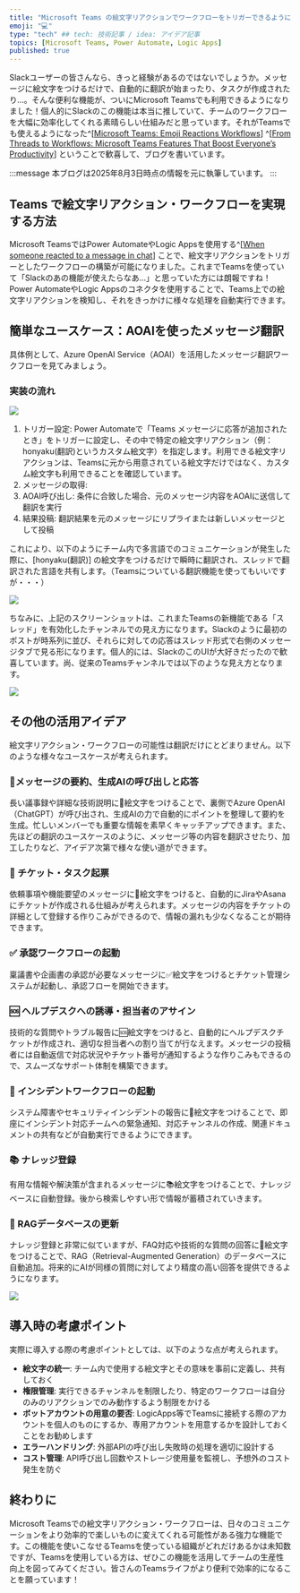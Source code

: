 ```yaml
---
title: "Microsoft Teams の絵文字リアクションでワークフローをトリガーできるようになったよ！"
emoji: "💻" 
type: "tech" ## tech: 技術記事 / idea: アイデア記事
topics: [Microsoft Teams, Power Automate, Logic Apps] 
published: true
---
```


Slackユーザーの皆さんなら、きっと経験があるのではないでしょうか。メッセージに絵文字をつけるだけで、自動的に翻訳が始まったり、タスクが作成されたり...。そんな便利な機能が、ついにMicrosoft Teamsでも利用できるようになりました！個人的にSlackのこの機能は本当に推していて、チームのワークフローを大幅に効率化してくれる素晴らしい仕組みだと思っています。それがTeamsでも使えるようになった^[[Microsoft Teams: Emoji Reactions Workflows](https://www.microsoft.com/ja-jp/microsoft-365/roadmap?id=498578)] ^[[From Threads to Workflows: Microsoft Teams Features That Boost Everyone’s Productivity](https://techcommunity.microsoft.com/blog/microsoftteamsblog/from-threads-to-workflows-microsoft-teams-features-that-boost-everyone%e2%80%99s-product/4430879)] ということで歓喜して、ブログを書いています。

:::message
本ブログは2025年8月3日時点の情報を元に執筆しています。
:::

## Teams で絵文字リアクション・ワークフローを実現する方法

Microsoft TeamsではPower AutomateやLogic Appsを使用する^[[When someone reacted to a message in chat](https://learn.microsoft.com/en-us/connectors/teams/?tabs=text1%2Cdotnet&WT.mc_id=DX-MVP-5005281#when-someone-reacted-to-a-message-in-chat)] ことで、絵文字リアクションをトリガーとしたワークフローの構築が可能になりました。これまでTeamsを使っていて「Slackのあの機能が使えたらなあ...」と思っていた方には朗報ですね！Power AutomateやLogic Appsのコネクタを使用することで、Teams上での絵文字リアクションを検知し、それをきっかけに様々な処理を自動実行できます。

## 簡単なユースケース：AOAIを使ったメッセージ翻訳

具体例として、Azure OpenAI Service（AOAI）を活用したメッセージ翻訳ワークフローを見てみましょう。

### 実装の流れ

![](https://github.com/user-attachments/assets/5109e658-42ed-4a9c-9098-cb8e781facf4)

1. トリガー設定: Power Automateで「Teams メッセージに応答が追加されたとき」をトリガーに設定し、その中で特定の絵文字リアクション（例：honyaku(翻訳)というカスタム絵文字）を指定します。利用できる絵文字リアクションは、Teamsに元から用意されている絵文字だけではなく、カスタム絵文字も利用できることを確認しています。
2. メッセージの取得: 
3. AOAI呼び出し: 条件に合致した場合、元のメッセージ内容をAOAIに送信して翻訳を実行
4. 結果投稿: 翻訳結果を元のメッセージにリプライまたは新しいメッセージとして投稿

これにより、以下のようにチーム内で多言語でのコミュニケーションが発生した際に、[honyaku(翻訳)] の絵文字をつけるだけで瞬時に翻訳され、スレッドで翻訳された言語を共有します。（Teamsについている翻訳機能を使ってもいいですが・・・）

![](https://github.com/user-attachments/assets/7924424e-7173-4284-a014-f3fed3ef1e00)

ちなみに、上記のスクリーンショットは、これまたTeamsの新機能である「スレッド」を有効化したチャンネルでの見え方になります。Slackのように最初のポストが時系列に並び、それらに対しての応答はスレッド形式で右側のメッセージタブで見る形になります。個人的には、SlackのこのUIが大好きだったので歓喜しています。尚、従来のTeamsチャンネルでは以下のような見え方となります。

![](https://github.com/user-attachments/assets/b8c3791f-b1ad-4c66-9911-b87c73784c6e)

## その他の活用アイデア

絵文字リアクション・ワークフローの可能性は翻訳だけにとどまりません。以下のような様々なユースケースが考えられます。

### 📝メッセージの要約、生成AIの呼び出しと応答

長い議事録や詳細な技術説明に📝絵文字をつけることで、裏側でAzure OpenAI（ChatGPT）が呼び出され、生成AIの力で自動的にポイントを整理して要約を生成。忙しいメンバーでも重要な情報を素早くキャッチアップできます。また、先ほどの翻訳のユースケースのように、メッセージ等の内容を翻訳させたり、加工したりなど、アイデア次第で様々な使い道ができます。

### 🎫 チケット・タスク起票

依頼事項や機能要望のメッセージに🎫絵文字をつけると、自動的にJiraやAsanaにチケットが作成される仕組みが考えられます。メッセージの内容をチケットの詳細として登録する作りこみができるので、情報の漏れも少なくなることが期待できます。

### ✅ 承認ワークフローの起動

稟議書や企画書の承認が必要なメッセージに✅絵文字をつけるとチケット管理システムが起動し、承認フローを開始できます。

### 🆘 ヘルプデスクへの誘導・担当者のアサイン

技術的な質問やトラブル報告に🆘絵文字をつけると、自動的にヘルプデスクチケットが作成され、適切な担当者への割り当てが行なえます。メッセージの投稿者には自動返信で対応状況やチケット番号が通知するような作りこみもできるので、スムーズなサポート体制を構築できます。

### 🚨 インシデントワークフローの起動

システム障害やセキュリティインシデントの報告に🚨絵文字をつけることで、即座にインシデント対応チームへの緊急通知、対応チャンネルの作成、関連ドキュメントの共有などが自動実行できるようにできます。

### 📚 ナレッジ登録

有用な情報や解決策が含まれるメッセージに📚絵文字をつけることで、ナレッジベースに自動登録。後から検索しやすい形で情報が蓄積されていきます。

### 🧠 RAGデータベースの更新

ナレッジ登録と非常に似ていますが、FAQ対応や技術的な質問の回答に🧠絵文字をつけることで、RAG（Retrieval-Augmented Generation）のデータベースに自動追加。将来的にAIが同様の質問に対してより精度の高い回答を提供できるようになります。

![](https://github.com/user-attachments/assets/5625258f-4496-4939-baac-bb9267097648)


## 導入時の考慮ポイント

実際に導入する際の考慮ポイントとしては、以下のような点が考えられます。

- **絵文字の統一**: チーム内で使用する絵文字とその意味を事前に定義し、共有しておく
- **権限管理**: 実行できるチャンネルを制限したり、特定のワークフローは自分のみのリアクションでのみ動作するよう制限をかける
- **ボットアカウントの用意の要否**: LogicApps等でTeamsに接続する際のアカウントを個人のものにするか、専用アカウントを用意するかを設計しておくことをお勧めします
- **エラーハンドリング**: 外部APIの呼び出し失敗時の処理を適切に設計する
- **コスト管理**: API呼び出し回数やストレージ使用量を監視し、予想外のコスト発生を防ぐ

## 終わりに

Microsoft Teamsでの絵文字リアクション・ワークフローは、日々のコミュニケーションをより効率的で楽しいものに変えてくれる可能性がある強力な機能です。この機能を使いこなせるTeamsを使っている組織がどれだけあるかは未知数ですが、Teamsを使用している方は、ぜひこの機能を活用してチームの生産性向上を図ってみてください。皆さんのTeamsライフがより便利で効率的になることを願っています！
